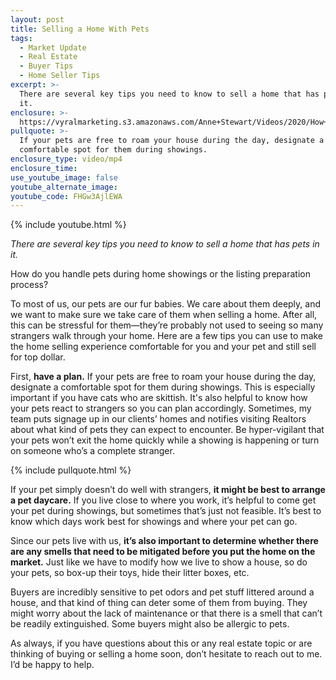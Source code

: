 ```yaml
---
layout: post
title: Selling a Home With Pets
tags:
  - Market Update
  - Real Estate
  - Buyer Tips
  - Home Seller Tips
excerpt: >-
  There are several key tips you need to know to sell a home that has pets in
  it.
enclosure: >-
  https://vyralmarketing.s3.amazonaws.com/Anne+Stewart/Videos/2020/How+To+Handle+Pets+During+Showings.mp4
pullquote: >-
  If your pets are free to roam your house during the day, designate a
  comfortable spot for them during showings.
enclosure_type: video/mp4
enclosure_time:
use_youtube_image: false
youtube_alternate_image:
youtube_code: FHGw3AjlEWA
---
```


{% include youtube.html %}

*There are several key tips you need to know to sell a home that has pets in it.*

How do you handle pets during home showings or the listing preparation process?&nbsp;

To most of us, our pets are our fur babies. We care about them deeply, and we want to make sure we take care of them when selling a home. After all, this can be stressful for them—they’re probably not used to seeing so many strangers walk through your home. Here are a few tips you can use to make the home selling experience comfortable for you and your pet and still sell for top dollar.&nbsp;&nbsp;

First, **have a plan.** If your pets are free to roam your house during the day, designate a comfortable spot for them during showings. This is especially important if you have cats who are skittish. It's also helpful to know how your pets react to strangers so you can plan accordingly. Sometimes, my team puts signage up in our clients’ homes and notifies visiting Realtors about what kind of pets they can expect to encounter. Be hyper-vigilant that your pets won’t exit the home quickly while a showing is happening or turn on someone who’s a complete stranger.&nbsp;

{% include pullquote.html %}

If your pet simply doesn’t do well with strangers, **it might be best to arrange a pet daycare.** If you live close to where you work, it’s helpful to come get your pet during showings, but sometimes that’s just not feasible. It’s best to know which days work best for showings and where your pet can go.&nbsp;

Since our pets live with us, **it’s also important to determine whether there are any smells that need to be mitigated before you put the home on the market.** Just like we have to modify how we live to show a house, so do your pets, so box-up their toys, hide their litter boxes, etc.&nbsp;

Buyers are incredibly sensitive to pet odors and pet stuff littered around a house, and that kind of thing can deter some of them from buying. They might worry about the lack of maintenance or that there is a smell that can’t be readily extinguished. Some buyers might also be allergic to pets.&nbsp;

As always, if you have questions about this or any real estate topic or are thinking of buying or selling a home soon, don’t hesitate to reach out to me. I’d be happy to help.

&nbsp;

&nbsp;